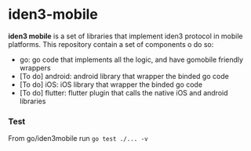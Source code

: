 # iden3-mobile
**iden3 mobile** is a set of libraries that implement iden3 protocol in mobile platforms. This repository contain a set of components o do so:
* go: go code that implements all the logic, and have gomobile friendly wrappers
* [To do] android: android library that wrapper the binded go code
* [To do] iOS: iOS library that wrapper the binded go code
* [To do] flutter: flutter plugin that calls the native iOS and android libraries

### Test
From go/iden3mobile run `go test ./... -v`
